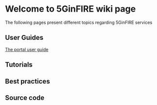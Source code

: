 <!-- TITLE: 5GinFIRE wiki page -->
<!-- SUBTITLE:Welcome to 5GinFIRE wiki page -->

# Welcome to 5GinFIRE wiki page
The following pages present different topics regarding 5GinFIRE services

## User Guides

[The portal user guide](5-gin-fire-portal-user-guide)


## Tutorials


## Best practices


## Source code

